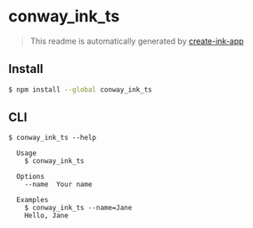 # conway_ink_ts

> This readme is automatically generated by [create-ink-app](https://github.com/vadimdemedes/create-ink-app)

## Install

```bash
$ npm install --global conway_ink_ts
```

## CLI

```
$ conway_ink_ts --help

  Usage
    $ conway_ink_ts

  Options
    --name  Your name

  Examples
    $ conway_ink_ts --name=Jane
    Hello, Jane
```
